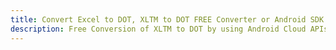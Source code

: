 ---title: Convert Excel to DOT, XLTM to DOT FREE Converter or Android SDKdescription: Free Conversion of XLTM to DOT by using Android Cloud APIs & SDKs. Also Create, Edit & Render Microsoft Excel, CSV and SpreadsheetML worksheets or spreadsheet in the Cloud.---
